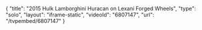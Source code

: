 {
    "title": "2015 Hulk Lamborghini Huracan on Lexani Forged Wheels",
    "type": "solo",
    "layout": "iframe-static",
    "videoId": "6807147",
    "url": "\/tvpembed\/6807147"
}